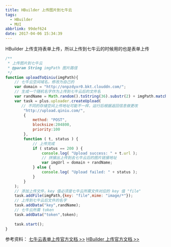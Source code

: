 ```yaml
---
title: HBuilder 上传图片到七牛云
tags:
  - HBuilder
  - MUI
abbrlink: 99def624
date: 2017-04-06 15:34:39
---
```


HBuilder 上传支持表单上传，所以上传到七牛云的时候用的也是表单上传

```javascript
/**
 * 上传图片到七牛云
 * @param String imgPath 图片路径
 */
function uploadToQiniu(imgPath){
	// 七牛云空间域名，修改为自己的
	var domain = "http://onpzdyxr0.bkt.clouddn.com/";
	// 生成一个随机名字作为上传到七牛云后的文件名
	var randName = Math.random().toString(36).substr(2) + imgPath.match(/\.?[^.\/]+$/);
	var task = plus.uploader.createUpload(
       // 不同的存储空间上传地址可能不一样，运行后根据返回信息做更改
		"http://upload.qiniu.com/",
		{ 
			method: "POST",
			blocksize:204800,
			priority:100
		},
		function ( t, status ) {
			// 上传完成
			if ( status == 200 ) { 
				console.log( "Upload success: " + t.url );
				// 拼接出上传到去七牛云后的图片链接地址
				var imgUrl = domain + randName; 
			} else {
				console.log( "Upload failed: " + status );
			}
		}
	);
	// 添加上传文件，key 值必须是七牛云所需文件对应的 key 值 "file"
	task.addFile(imgPath,{key: "file",mime: "image/*"});
	// 上传到七牛云后文件的名字
	task.addData("key",randName);
	// 七牛云所需 token
	task.addData("token",token);
	
	task.start();
}
```

参考资料：
[七牛云表单上传官方文档 >>](http://developer.qiniu.com/kodo/manual/1272/form-upload)
[HBuilder 上传官方文档 >>](http://www.html5plus.org/doc/zh_cn/uploader.html)